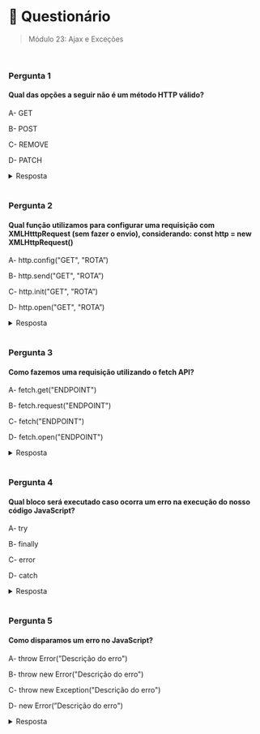 # 📌 Questionário
> Módulo 23: Ajax e Exceções

<br>

### Pergunta 1
#### Qual das opções a seguir não é um método HTTP válido?
A- GET

B- POST

C- REMOVE

D- PATCH

<details>
    <summary>Resposta</summary>

    REMOVE

    A alternativa correta é a opção "REMOVE". Não existe um método HTTP chamado "REMOVE". O método correto para realizar a remoção de recursos no servidor é o método DELETE.
</details>

<br>

### Pergunta 2
#### Qual função utilizamos para configurar uma requisição com XMLHtttpRequest (sem fazer o envio), considerando: const http = new XMLHttpRequest()
A- http.config("GET", "ROTA”)

B- http.send("GET", "ROTA”)

C- http.init("GET", "ROTA”)

D- http.open("GET", "ROTA”)

<details>
    <summary>Resposta</summary>
    
    http.open(""GET"", ""ROTA"")

    A alternativa correta é a opção "http.open(""GET"", ""ROTA"")". Para configurar uma requisição com XMLHttpRequest, usamos o método "open", que define o tipo de requisição (no caso, "GET") e a URL da rota que desejamos acessar.
</details>

<br>


### Pergunta 3
#### Como fazemos uma requisição utilizando o fetch API?
A- fetch.get("ENDPOINT")

B- fetch.request("ENDPOINT")

C- fetch("ENDPOINT")

D- fetch.open("ENDPOINT")

<details>
    <summary>Resposta</summary>
    
    fetch("ENDPOINT")

    A alternativa "fetch(""ENDPOINT"")" está correta, pois utiliza a sintaxe adequada para iniciar uma requisição utilizando a Fetch API. O método fetch é chamado com o argumento "ENDPOINT", que representa o URL do recurso que você deseja buscar ou acessar.
</details>

<br>

### Pergunta 4
#### Qual bloco será executado caso ocorra um erro na execução do nosso código JavaScript?
A- try

B- finally

C- error

D- catch

<details>
    <summary>Resposta</summary>
    
    catch

    A alternativa correta é a "catch", porque o bloco catch é o local onde o código de tratamento de erros é colocado para lidar com exceções que ocorrem dentro do bloco try.
</details>

<br>

### Pergunta 5
#### Como disparamos um erro no JavaScript?
A- throw Error(”Descrição do erro")

B- throw new Error("Descrição do erro")

C- throw new Exception("Descrição do erro")

D- new Error(”Descrição do erro")

<details>
    <summary>Resposta</summary>
    
    throw new Error("Descrição do erro")

    A alternativa correta é a "throw new Error("Descrição do erro")", porque ela segue a sintaxe correta para lançar um erro no JavaScript usando a classe Error. As demais alternativas estão incorretas devido a problemas de sintaxe ou uso incorreto da classe Error.
</details>
